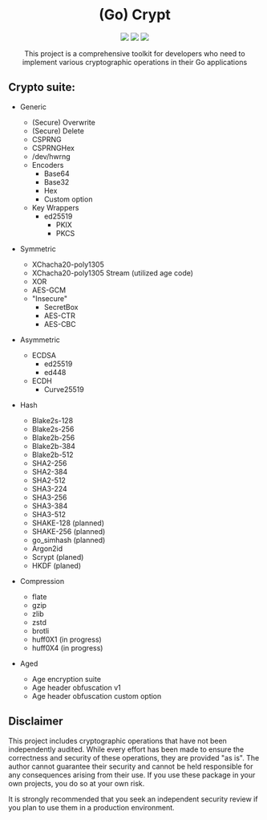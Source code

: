 <h1 align="center">(Go) Crypt</h1>
<p align="center">
<a href="https://pkg.go.dev/github.com/D3vl0per/crypt"><img src="https://img.shields.io/badge/godoc-reference-blue.svg"/></a>
<a href="https://github.com/D3vl0per/crypt/actions/workflows/test_test.yaml"><img src="https://github.com/D3vl0per/crypt/actions/workflows/test_test.yaml/badge.svg?branch=main"/></a>
<a href="https://codecov.io/github/D3vl0per/crypt"><img src="https://codecov.io/github/D3vl0per/crypt/graph/badge.svg?token=X8DSE9DZ18"/></a>
</p>
<p align="center"> This project is a comprehensive toolkit for developers who need to implement various cryptographic operations in their Go applications
</p>

## Crypto suite:
- Generic
    - (Secure) Overwrite
    - (Secure) Delete
    - CSPRNG
    - CSPRNGHex
    - /dev/hwrng
    - Encoders
        - Base64
        - Base32
        - Hex
        - Custom option
    - Key Wrappers
        - ed25519
            - PKIX
            - PKCS
- Symmetric
    - XChacha20-poly1305
    - XChacha20-poly1305 Stream (utilized age code)
    - XOR
    - AES-GCM
    - "Insecure"
        - SecretBox
        - AES-CTR
        - AES-CBC
- Asymmetric
    - ECDSA
        - ed25519
        - ed448
    - ECDH
        - Curve25519
- Hash
    - Blake2s-128
    - Blake2s-256
    - Blake2b-256
    - Blake2b-384
    - Blake2b-512
    - SHA2-256
    - SHA2-384
    - SHA2-512
    - SHA3-224
    - SHA3-256
    - SHA3-384
    - SHA3-512
    - SHAKE-128 (planned)
    - SHAKE-256 (planned)
    - go_simhash (planned)
    - Argon2id
    - Scrypt (planed)
    - HKDF (planed)
- Compression
    - flate
    - gzip
    - zlib
    - zstd
    - brotli
    - huff0X1 (in progress)
    - huff0X4 (in progress)

- Aged 
    - Age encryption suite
    - Age header obfuscation v1
    - Age header obfuscation custom option

## Disclaimer

This project includes cryptographic operations that have not been independently audited. While every effort has been made to ensure the correctness and security of these operations, they are provided "as is". The author cannot guarantee their security and cannot be held responsible for any consequences arising from their use. If you use these package in your own projects, you do so at your own risk.

It is strongly recommended that you seek an independent security review if you plan to use them in a production environment.